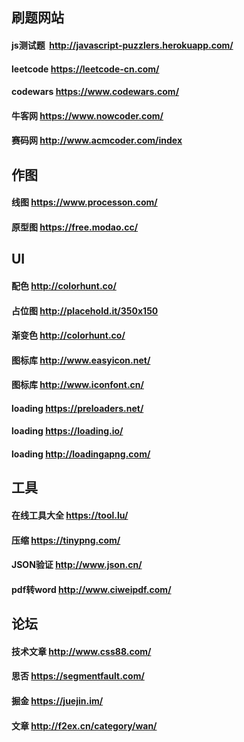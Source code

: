 
## 刷题网站

#### js测试题  http://javascript-puzzlers.herokuapp.com/
#### leetcode  https://leetcode-cn.com/
#### codewars https://www.codewars.com/
#### 牛客网 https://www.nowcoder.com/
#### 赛码网 http://www.acmcoder.com/index


## 作图

#### 线图 https://www.processon.com/
#### 原型图 https://free.modao.cc/


## UI

#### 配色 http://colorhunt.co/
#### 占位图 http://placehold.it/350x150
#### 渐变色 http://colorhunt.co/
#### 图标库 http://www.easyicon.net/
#### 图标库 http://www.iconfont.cn/
#### loading https://preloaders.net/
#### loading https://loading.io/
#### loading http://loadingapng.com/

## 工具

#### 在线工具大全 https://tool.lu/
#### 压缩 https://tinypng.com/
#### JSON验证 http://www.json.cn/
#### pdf转word http://www.ciweipdf.com/


## 论坛

#### 技术文章 http://www.css88.com/
#### 思否 https://segmentfault.com/
#### 掘金 https://juejin.im/
#### 文章 http://f2ex.cn/category/wan/




